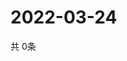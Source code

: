 # 2022-03-24
  共 0条

  <!-- BEGIN -->
  <!-- 最后更新时间Thu Mar 24 2022 20:07:03 GMT+0000 (Coordinated Universal Time) -->
  
  <!-- END -->
  
  